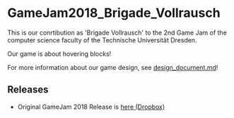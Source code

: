 # GameJam2018_Brigade_Vollrausch

This is our conrtibution as 'Brigade Vollrausch' to the 2nd Game Jam of the computer science faculty of the Technische Universität Dresden.

Our game is about hovering blocks!

For more information about our game design, see [design_document.md](design_document.md)!

## Releases

* Original GameJam 2018 Release is [here (Dropbox)](https://www.dropbox.com/s/frym1ccezrul49l/Hoverblocks_GameJam2018_Original_Release.zip?dl=0)
